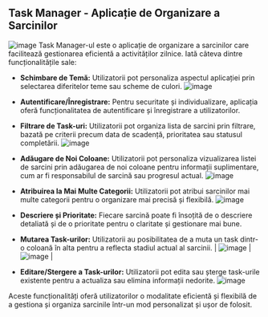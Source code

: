 ## Task Manager - Aplicație de Organizare a Sarcinilor
![image](https://github.com/allinanton/Project-Task-Manager-React/assets/61775219/d9e5b0a7-5226-403c-93b8-029dccaef03c)
Task Manager-ul este o aplicație de organizare a sarcinilor care facilitează gestionarea eficientă a activităților zilnice. Iată câteva dintre funcționalitățile sale:

- **Schimbare de Temă:** Utilizatorii pot personaliza aspectul aplicației prin selectarea diferitelor teme sau scheme de culori.
     ![image](https://github.com/allinanton/Project-Task-Manager-React/assets/61775219/d45ccebe-c837-469d-8649-1f997204b309)
- **Autentificare/Înregistrare:** Pentru securitate și individualizare, aplicația oferă funcționalitatea de autentificare și înregistrare a utilizatorilor.

- **Filtrare de Task-uri:** Utilizatorii pot organiza lista de sarcini prin filtrare, bazată pe criterii precum data de scadență, prioritatea sau statusul completării.
      ![image](https://github.com/allinanton/Project-Task-Manager-React/assets/61775219/ef2f57dc-8ab0-42b6-b4ac-4b0dd7c2d479)
- **Adăugare de Noi Coloane:** Utilizatorii pot personaliza vizualizarea listei de sarcini prin adăugarea de noi coloane pentru informații suplimentare, cum ar fi responsabilul de sarcină sau progresul actual.
     ![image](https://github.com/allinanton/Project-Task-Manager-React/assets/61775219/9a818940-acd6-4d66-8514-c4d4bc2f3edb)
- **Atribuirea la Mai Multe Categorii:** Utilizatorii pot atribui sarcinilor mai multe categorii pentru o organizare mai precisă și flexibilă.
![image](https://github.com/allinanton/Project-Task-Manager-React/assets/61775219/043d42d3-00f5-40b3-8780-489a742ea562)
- **Descriere și Prioritate:** Fiecare sarcină poate fi însoțită de o descriere detaliată și de o prioritate pentru o claritate și gestionare mai bune.
  
- **Mutarea Task-urilor:** Utilizatorii au posibilitatea de a muta un task dintr-o coloană în alta pentru a reflecta stadiul actual al sarcinii.
| ![image](https://github.com/allinanton/Project-Task-Manager-React/assets/61775219/2c2abf45-b88e-4ed2-8d5e-bce78ad1da95) | ![image](https://github.com/allinanton/Project-Task-Manager-React/assets/61775219/56b36d50-7bf0-4e87-8cdd-9f0de3e3cff4) |
- **Editare/Stergere a Task-urilor:** Utilizatorii pot edita sau șterge task-urile existente pentru a actualiza sau elimina informații nedorite.
![image](https://github.com/allinanton/Project-Task-Manager-React/assets/61775219/9770e6b6-e6f7-44fe-8edb-303b26d9831a)



Aceste funcționalități oferă utilizatorilor o modalitate eficientă și flexibilă de a gestiona și organiza sarcinile într-un mod personalizat și ușor de folosit.



